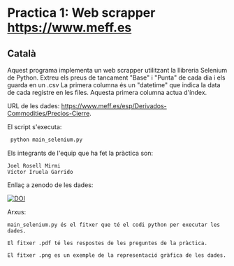 # Practica 1: Web scrapper https://www.meff.es

## Català

Aquest programa implementa un web scrapper utilitzant la llibreria Selenium de Python.
Extreu els preus de tancament "Base" i "Punta" de cada dia i els guarda en un .csv
La primera columna és un "datetime" que indica la data de cada registre en les files.
Aquesta primera columna actua d'índex.

URL de les dades: https://www.meff.es/esp/Derivados-Commodities/Precios-Cierre.

El script s'executa:
``` Python
 python main_selenium.py
```

Els integrants de l'equip que ha fet la pràctica son:
```
Joel Rosell Mirmi
Víctor Iruela Garrido
```

Enllaç a zenodo de les dades:

[![DOI](https://zenodo.org/badge/DOI/10.5281/zenodo.4263314.svg)](https://doi.org/10.5281/zenodo.4263314)

Arxus:
```
main_selenium.py és el fitxer que té el codi python per executar les dades.

El fitxer .pdf té les respostes de les preguntes de la pràctica.

El fitxer .png es un exemple de la representació gràfica de les dades.
```
